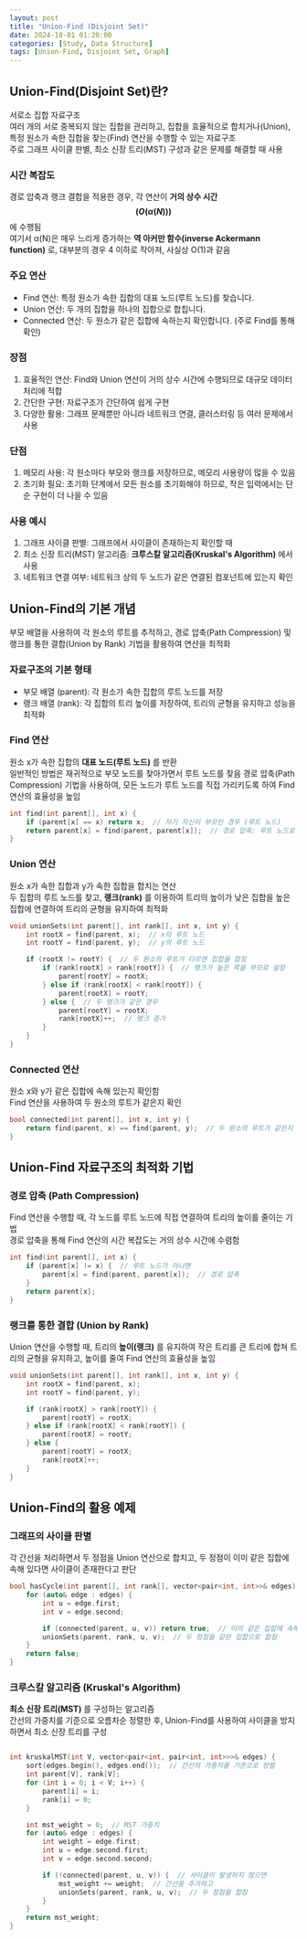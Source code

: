 ```yaml
---
layout: post
title: "Union-Find (Disjoint Set)"
date: 2024-10-01 01:20:00
categories: [Study, Data Structure]
tags: [Union-Find, Disjoint Set, Graph]
---
```

## Union-Find(Disjoint Set)란?  
서로소 집합 자료구조  
여러 개의 서로 중복되지 않는 집합을 관리하고, 집합을 효율적으로 합치거나(Union), 특정 원소가 속한 집합을 찾는(Find) 연산을 수행할 수 있는 자료구조  
주로 그래프 사이클 판별, 최소 신장 트리(MST) 구성과 같은 문제를 해결할 때 사용  

### 시간 복잡도
경로 압축과 랭크 결합을 적용한 경우, 각 연산이 **거의 상수 시간 $$(O(α(N)))$$** 에 수행됨  
여기서 α(N)은 매우 느리게 증가하는 **역 아커만 함수(inverse Ackermann function)** 로, 대부분의 경우 4 이하로 작아져, 사실상 O(1)과 같음  

### 주요 연산

* Find 연산: 특정 원소가 속한 집합의 대표 노드(루트 노드)를 찾습니다.
* Union 연산: 두 개의 집합을 하나의 집합으로 합칩니다.
* Connected 연산: 두 원소가 같은 집합에 속하는지 확인합니다. (주로 Find를 통해 확인)

### 장점

1. 효율적인 연산: Find와 Union 연산이 거의 상수 시간에 수행되므로 대규모 데이터 처리에 적합
2. 간단한 구현: 자료구조가 간단하여 쉽게 구현
3. 다양한 활용: 그래프 문제뿐만 아니라 네트워크 연결, 클러스터링 등 여러 문제에서 사용
   
### 단점

1. 메모리 사용: 각 원소마다 부모와 랭크를 저장하므로, 메모리 사용량이 많을 수 있음
2. 초기화 필요: 초기화 단계에서 모든 원소를 초기화해야 하므로, 작은 입력에서는 단순 구현이 더 나을 수 있음
  
### 사용 예시

1. 그래프 사이클 판별: 그래프에서 사이클이 존재하는지 확인할 때  
2. 최소 신장 트리(MST) 알고리즘: **크루스칼 알고리즘(Kruskal's Algorithm)** 에서 사용  
3. 네트워크 연결 여부: 네트워크 상의 두 노드가 같은 연결된 컴포넌트에 있는지 확인  
  
## Union-Find의 기본 개념
부모 배열을 사용하여 각 원소의 루트를 추적하고, 경로 압축(Path Compression) 및 랭크를 통한 결합(Union by Rank) 기법을 활용하여 연산을 최적화

### 자료구조의 기본 형태
* 부모 배열 (parent): 각 원소가 속한 집합의 루트 노드를 저장  
* 랭크 배열 (rank): 각 집합의 트리 높이를 저장하여, 트리의 균형을 유지하고 성능을 최적화  
  
### Find 연산

원소 x가 속한 집합의 **대표 노드(루트 노드)** 를 반환  
일반적인 방법은 재귀적으로 부모 노드를 찾아가면서 루트 노드를 찾음 
경로 압축(Path Compression) 기법을 사용하여, 모든 노드가 루트 노드를 직접 가리키도록 하여 Find 연산의 효율성을 높임  

```cpp
int find(int parent[], int x) {
    if (parent[x] == x) return x;  // 자기 자신이 부모인 경우 (루트 노드)
    return parent[x] = find(parent, parent[x]);  // 경로 압축: 루트 노드로 부모 설정
}
```

### Union 연산
원소 x가 속한 집합과 y가 속한 집합을 합치는 연산  
두 집합의 루트 노드를 찾고, **랭크(rank)** 를 이용하여 트리의 높이가 낮은 집합을 높은 집합에 연결하여 트리의 균형을 유지하여 최적화


```cpp
void unionSets(int parent[], int rank[], int x, int y) {
    int rootX = find(parent, x);  // x의 루트 노드
    int rootY = find(parent, y);  // y의 루트 노드

    if (rootX != rootY) {  // 두 원소의 루트가 다르면 집합을 합침
        if (rank[rootX] > rank[rootY]) {  // 랭크가 높은 쪽을 부모로 설정
            parent[rootY] = rootX;
        } else if (rank[rootX] < rank[rootY]) {
            parent[rootX] = rootY;
        } else {  // 두 랭크가 같은 경우
            parent[rootY] = rootX;
            rank[rootX]++;  // 랭크 증가
        }
    }
}
```

### Connected 연산
원소 x와 y가 같은 집합에 속해 있는지 확인함  
Find 연산을 사용하여 두 원소의 루트가 같은지 확인

```cpp
bool connected(int parent[], int x, int y) {
    return find(parent, x) == find(parent, y);  // 두 원소의 루트가 같은지 확인
}
```

## Union-Find 자료구조의 최적화 기법

### 경로 압축 (Path Compression)
Find 연산을 수행할 때, 각 노드를 루트 노드에 직접 연결하여 트리의 높이를 줄이는 기법  
경로 압축을 통해 Find 연산의 시간 복잡도는 거의 상수 시간에 수렴함  

```cpp
int find(int parent[], int x) {
    if (parent[x] != x) {  // 루트 노드가 아니면
        parent[x] = find(parent, parent[x]);  // 경로 압축
    }
    return parent[x];
}
```

### 랭크를 통한 결합 (Union by Rank)
Union 연산을 수행할 때, 트리의 **높이(랭크)** 를 유지하여 작은 트리를 큰 트리에 합쳐 트리의 균형을 유지하고, 높이를 줄여 Find 연산의 효율성을 높임  

```cpp
void unionSets(int parent[], int rank[], int x, int y) {
    int rootX = find(parent, x);
    int rootY = find(parent, y);

    if (rank[rootX] > rank[rootY]) {
        parent[rootY] = rootX;
    } else if (rank[rootX] < rank[rootY]) {
        parent[rootX] = rootY;
    } else {
        parent[rootY] = rootX;
        rank[rootX]++;
    }
}
```

## Union-Find의 활용 예제

### 그래프의 사이클 판별

각 간선을 처리하면서 두 정점을 Union 연산으로 합치고, 두 정점이 이미 같은 집합에 속해 있다면 사이클이 존재한다고 판단

```cpp
bool hasCycle(int parent[], int rank[], vector<pair<int, int>>& edges) {
    for (auto& edge : edges) {
        int u = edge.first;
        int v = edge.second;

        if (connected(parent, u, v)) return true;  // 이미 같은 집합에 속해 있으면 사이클 발생
        unionSets(parent, rank, u, v);  // 두 정점을 같은 집합으로 합침
    }
    return false;
}
```

### 크루스칼 알고리즘 (Kruskal's Algorithm)

**최소 신장 트리(MST)** 를 구성하는 알고리즘   
간선의 가중치를 기준으로 오름차순 정렬한 후, Union-Find를 사용하여 사이클을 방지하면서 최소 신장 트리를 구성   

```cpp

int kruskalMST(int V, vector<pair<int, pair<int, int>>>& edges) {
    sort(edges.begin(), edges.end());  // 간선의 가중치를 기준으로 정렬
    int parent[V], rank[V];
    for (int i = 0; i < V; i++) {
        parent[i] = i;
        rank[i] = 0;
    }

    int mst_weight = 0;  // MST 가중치
    for (auto& edge : edges) {
        int weight = edge.first;
        int u = edge.second.first;
        int v = edge.second.second;

        if (!connected(parent, u, v)) {  // 사이클이 발생하지 않으면
            mst_weight += weight;  // 간선을 추가하고
            unionSets(parent, rank, u, v);  // 두 정점을 합침
        }
    }
    return mst_weight;
}
```
